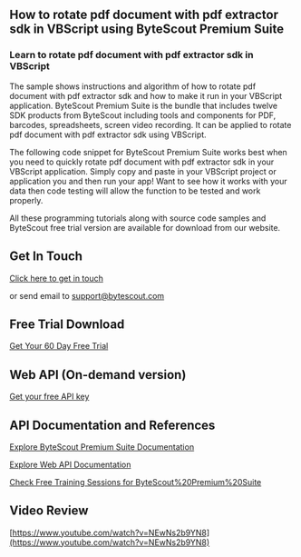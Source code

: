 ## How to rotate pdf document with pdf extractor sdk in VBScript using ByteScout Premium Suite

### Learn to rotate pdf document with pdf extractor sdk in VBScript

The sample shows instructions and algorithm of how to rotate pdf document with pdf extractor sdk and how to make it run in your VBScript application. ByteScout Premium Suite is the bundle that includes twelve SDK products from ByteScout including tools and components for PDF, barcodes, spreadsheets, screen video recording. It can be applied to rotate pdf document with pdf extractor sdk using VBScript.

The following code snippet for ByteScout Premium Suite works best when you need to quickly rotate pdf document with pdf extractor sdk in your VBScript application.  Simply copy and paste in your VBScript project or application you and then run your app! Want to see how it works with your data then code testing will allow the function to be tested and work properly.

All these programming tutorials along with source code samples and ByteScout free trial version are available for download from our website.

## Get In Touch

[Click here to get in touch](https://bytescout.zendesk.com/hc/en-us/requests/new?subject=ByteScout%20Premium%20Suite%20Question)

or send email to [support@bytescout.com](mailto:support@bytescout.com?subject=ByteScout%20Premium%20Suite%20Question) 

## Free Trial Download

[Get Your 60 Day Free Trial](https://bytescout.com/download/web-installer?utm_source=github-readme)

## Web API (On-demand version)

[Get your free API key](https://pdf.co/documentation/api?utm_source=github-readme)

## API Documentation and References

[Explore ByteScout Premium Suite Documentation](https://bytescout.com/documentation/index.html?utm_source=github-readme)

[Explore Web API Documentation](https://pdf.co/documentation/api?utm_source=github-readme)

[Check Free Training Sessions for ByteScout%20Premium%20Suite](https://academy.bytescout.com/)

## Video Review

[https://www.youtube.com/watch?v=NEwNs2b9YN8](https://www.youtube.com/watch?v=NEwNs2b9YN8)